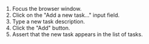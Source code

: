 1. Focus the browser window.
2. Click on the "Add a new task..." input field.
3. Type a new task description.
4. Click the "Add" button.
5. Assert that the new task appears in the list of tasks.